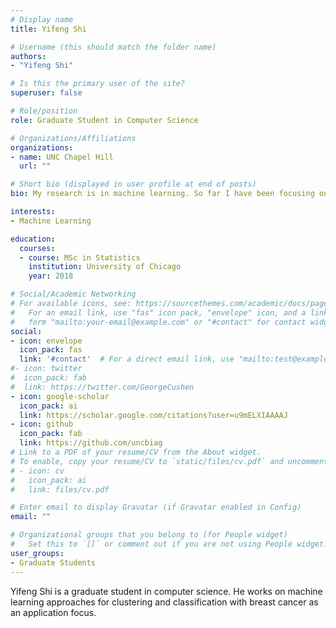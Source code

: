 ```yaml
---
# Display name
title: Yifeng Shi

# Username (this should match the folder name)
authors:
- "Yifeng Shi"

# Is this the primary user of the site?
superuser: false

# Role/position
role: Graduate Student in Computer Science

# Organizations/Affiliations
organizations:
- name: UNC Chapel Hill
  url: ""

# Short bio (displayed in user profile at end of posts)
bio: My research is in machine learning. So far I have been focusing on machine learning approaches for set-valued data and approaches for clustering with side-information.

interests:
- Machine Learning

education:
  courses:
  - course: MSc in Statistics
    institution: University of Chicago
    year: 2018

# Social/Academic Networking
# For available icons, see: https://sourcethemes.com/academic/docs/page-builder/#icons
#   For an email link, use "fas" icon pack, "envelope" icon, and a link in the
#   form "mailto:your-email@example.com" or "#contact" for contact widget.
social:
- icon: envelope
  icon_pack: fas
  link: '#contact'  # For a direct email link, use "mailto:test@example.org".
#- icon: twitter
#  icon_pack: fab
#  link: https://twitter.com/GeorgeCushen
- icon: google-scholar
  icon_pack: ai
  link: https://scholar.google.com/citations?user=u9mELXIAAAAJ
- icon: github
  icon_pack: fab
  link: https://github.com/uncbiag
# Link to a PDF of your resume/CV from the About widget.
# To enable, copy your resume/CV to `static/files/cv.pdf` and uncomment the lines below.
# - icon: cv
#   icon_pack: ai
#   link: files/cv.pdf

# Enter email to display Gravatar (if Gravatar enabled in Config)
email: ""

# Organizational groups that you belong to (for People widget)
#   Set this to `[]` or comment out if you are not using People widget.
user_groups:
- Graduate Students
---
```


Yifeng Shi is a graduate student in computer science. He works on machine learning approaches for clustering and classification with breast cancer as an application focus.
